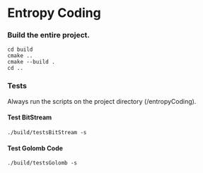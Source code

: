# Entropy Coding


### Build the entire project.
```
cd build
cmake ..
cmake --build .
cd ..
```

### Tests
Always run the scripts on the project directory (/entropyCoding).

#### Test BitStream
``` 
./build/testsBitStream -s
```

#### Test Golomb Code
``` 
./build/testsGolomb -s
```
